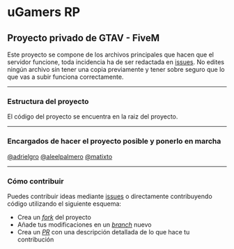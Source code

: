 # uGamers RP

## Proyecto privado de GTAV - FiveM

Este proyecto se compone de los archivos principales que hacen que el servidor funcione, toda incidencia ha de ser redactada en [issues](https://github.com/adrielgro/uGamersClub/issues).
No edites ningún archivo sin tener una copia previamente y tener sobre seguro que lo que vas a subir funciona correctamente.

---
### Estructura del proyecto

El código del proyecto se encuentra en la raiz del proyecto. 

---
### Encargados de hacer el proyecto posible y ponerlo en marcha
[@adrielgro](https://github.com/adrielgro)
[@aleelpalmero](https://github.com/aleelpalmero)
[@matixto](https://github.com/matixto)

---
### Cómo contribuir

Puedes contribuir ideas mediante [issues](https://github.com/adrielgro/uGamersClub/issues) o directamente contribuyendo código utilizando el siguiente esquema:

- Crea un [_fork_](https://help.github.com/articles/fork-a-repo/) del proyecto
- Añade tus modificaciones en un [_branch_](https://help.github.com/articles/creating-and-deleting-branches-within-your-repository/) nuevo
- Crea un [_PR_](https://help.github.com/articles/creating-a-pull-request/) con una descripción detallada de lo que hace tu contribución
